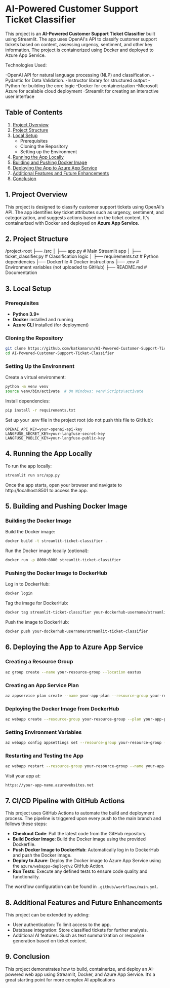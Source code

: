# AI-Powered Customer Support Ticket Classifier

This project is an **AI-Powered Customer Support Ticket Classifier** built using Streamlit. The app uses OpenAI's API to classify customer support tickets based on content, assessing urgency, sentiment, and other key information. The project is containerized using Docker and deployed to Azure App Service.

Technologies Used:

-OpenAI API for natural language processing (NLP) and classification.
-Pydantic for Data Validation. 
-Instructor library for structured output
-Python for building the core logic
-Docker for containerization
-Microsoft Azure for scalable cloud deployment
-Streamlit for creating an interactive user interface

## Table of Contents

1. [Project Overview](#project-overview)
2. [Project Structure](#project-structure)
3. [Local Setup](#local-setup)
   - Prerequisites
   - Cloning the Repository
   - Setting up the Environment
4. [Running the App Locally](#running-the-app-locally)
5. [Building and Pushing Docker Image](#building-and-pushing-docker-image)
6. [Deploying the App to Azure App Service](#deploying-the-app-to-azure-app-service)
7. [Additional Features and Future Enhancements](#additional-features-and-future-enhancements)
8. [Conclusion](#conclusion)

## 1. Project Overview

This project is designed to classify customer support tickets using OpenAI's API. The app identifies key ticket attributes such as urgency, sentiment, and categorization, and suggests actions based on the ticket content. It's containerized with Docker and deployed on **Azure App Service**.

## 2. Project Structure

/project-root
├── /src
│   ├── app.py                  # Main Streamlit app
│   ├── ticket_classifier.py     # Classification logic
│
├── requirements.txt             # Python dependencies
├── Dockerfile                   # Docker instructions
├── .env                         # Environment variables (not uploaded to GitHub)
├── README.md                    # Documentation

## 3. Local Setup

### Prerequisites
- **Python 3.9+**
- **Docker** installed and running
- **Azure CLI** installed (for deployment)

### Cloning the Repository

```bash
git clone https://github.com/katkamarun/AI-Powered-Customer-Support-Ticket-Classifier.git
cd AI-Powered-Customer-Support-Ticket-Classifier
```

### Setting Up the Environment
Create a virtual environment:

```bash
python -m venv venv
source venv/bin/activate  # On Windows: venv\Scripts\activate
```

Install dependencies:

```bash
pip install -r requirements.txt
```

Set up your .env file in the project root (do not push this file to GitHub):

```
OPENAI_API_KEY=your-openai-api-key
LANGFUSE_SECRET_KEY=your-langfuse-secret-key
LANGFUSE_PUBLIC_KEY=your-langfuse-public-key
```

## 4. Running the App Locally
To run the app locally:

```bash
streamlit run src/app.py
```

Once the app starts, open your browser and navigate to http://localhost:8501 to access the app.

## 5. Building and Pushing Docker Image

### Building the Docker Image
Build the Docker image:

```bash
docker build -t streamlit-ticket-classifier .
```

Run the Docker image locally (optional):

```bash
docker run -p 8000:8000 streamlit-ticket-classifier
```

### Pushing the Docker Image to DockerHub
Log in to DockerHub:

```bash
docker login
```

Tag the image for DockerHub:

```bash
docker tag streamlit-ticket-classifier your-dockerhub-username/streamlit-ticket-classifier
```

Push the image to DockerHub:

```bash
docker push your-dockerhub-username/streamlit-ticket-classifier
```

## 6. Deploying the App to Azure App Service

### Creating a Resource Group
```bash
az group create --name your-resource-group --location eastus
```

### Creating an App Service Plan
```bash
az appservice plan create --name your-app-plan --resource-group your-resource-group --sku B1 --is-linux
```

### Deploying the Docker Image from DockerHub
```bash
az webapp create --resource-group your-resource-group --plan your-app-plan --name your-app-name --deployment-container-image-name your-dockerhub-username/streamlit-ticket-classifier
```

### Setting Environment Variables
```bash
az webapp config appsettings set --resource-group your-resource-group --name your-app-name --settings OPENAI_API_KEY=your-openai-api-key LANGFUSE_SECRET_KEY=your-langfuse-secret-key LANGFUSE_PUBLIC_KEY=your-langfuse-public-key
```

### Restarting and Testing the App
```bash
az webapp restart --resource-group your-resource-group --name your-app-name
```

Visit your app at:

```
https://your-app-name.azurewebsites.net
```

## 7. CI/CD Pipeline with GitHub Actions
This project uses GitHub Actions to automate the build and deployment process. The pipeline is triggered upon every push to the main branch and follows these steps:

- **Checkout Code**: Pull the latest code from the GitHub repository.
- **Build Docker Image**: Build the Docker image using the provided Dockerfile.
- **Push Docker Image to DockerHub**: Automatically log in to DockerHub and push the Docker image.
- **Deploy to Azure**: Deploy the Docker image to Azure App Service using the `azure/webapps-deploy@v2` GitHub Action.
- **Run Tests**: Execute any defined tests to ensure code quality and functionality.

The workflow configuration can be found in `.github/workflows/main.yml`.

## 8. Additional Features and Future Enhancements
This project can be extended by adding:
- User authentication: To limit access to the app.
- Database integration: Store classified tickets for further analysis.
- Additional AI features: Such as text summarization or response generation based on ticket content.

## 9. Conclusion
This project demonstrates how to build, containerize, and deploy an AI-powered web app using Streamlit, Docker, and Azure App Service. It’s a great starting point for more complex AI applications 

